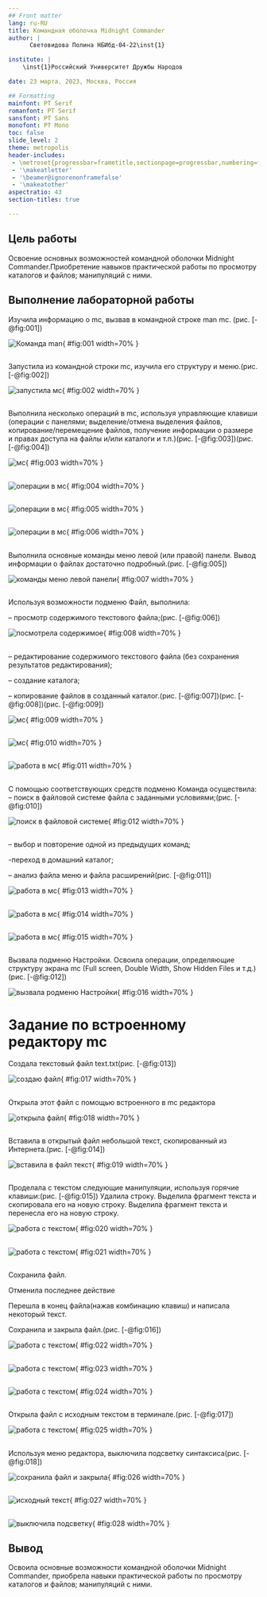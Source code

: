 ```yaml
---
## Front matter
lang: ru-RU
title: Командная оболочка Midnight Commander
author: |
	  Световидова Полина НБИбд-04-22\inst{1}

institute: |
	\inst{1}Российский Университет Дружбы Народов

date: 23 марта, 2023, Москва, Россия

## Formatting
mainfont: PT Serif
romanfont: PT Serif
sansfont: PT Sans
monofont: PT Mono
toc: false
slide_level: 2
theme: metropolis
header-includes: 
 - \metroset{progressbar=frametitle,sectionpage=progressbar,numbering=fraction}
 - '\makeatletter'
 - '\beamer@ignorenonframefalse'
 - '\makeatother'
aspectratio: 43
section-titles: true

---
```


## Цель работы

Освоение основных возможностей командной оболочки Midnight Commander.Приобретение навыков практической работы по просмотру каталогов и файлов; 
манипуляций с ними.


## Выполнение лабораторной работы

Изучила информацию о mc, вызвав в командной строке man mc. (рис. [-@fig:001])

![Команда man](image/1.png){ #fig:001 width=70% }

##

Запустила из командной строки mc, изучила его структуру и меню.(рис. [-@fig:002])

![запустила мс](image/2.png){ #fig:002 width=70% }

##

Выполнила несколько операций в mc, используя управляющие клавиши
(операции с панелями; выделение/отмена выделения файлов, копирование/перемещение файлов, получение информации о размере и правах доступа на файлы и/или каталоги и т.п.)(рис. [-@fig:003])(рис. [-@fig:004])

![мс](image/3.png){ #fig:003 width=70% }

##

![операции в мс](image/4.png){ #fig:004 width=70% }

##

![операции в мс](image/5.png){ #fig:005 width=70% }

##

![операции в мс](image/6.png){ #fig:006 width=70% }

##

Выполнила основные команды меню левой (или правой) панели. Вывод информации о файлах достаточно подробный.(рис. [-@fig:005])

![команды меню левой панели](image/7.png){ #fig:007 width=70% }

##

Используя возможности подменю Файл, выполнила:

– просмотр содержимого текстового файла;(рис. [-@fig:006])

![посмотрела содержимое](image/8.png){ #fig:008 width=70% }

##

– редактирование содержимого текстового файла (без сохранения результатов
редактирования);

– создание каталога;

– копирование файлов в созданный каталог.(рис. [-@fig:007])(рис. [-@fig:008])(рис. [-@fig:009])

![мс](image/9.png){ #fig:009 width=70% }

##

![мс](image/10.png){ #fig:010 width=70% }

##

![работа в мс](image/11.png){ #fig:011 width=70% }

##

С помощью соответствующих средств подменю Команда осуществила:
– поиск в файловой системе файла с заданными условиями;(рис. [-@fig:010])


![поиск в файловой системе](image/12.png){ #fig:012 width=70% }

##

– выбор и повторение одной из предыдущих команд;

-переход в домашний каталог;

– анализ файла меню и файла расширений(рис. [-@fig:011])

![работа в мс](image/13.png){ #fig:013 width=70% }

##

![работа в мс](image/14.png){ #fig:014 width=70% }

##

![работа в мс](image/15.png){ #fig:015 width=70% }

##

Вызвала подменю Настройки. Освоила операции, определяющие структуру
экрана mc (Full screen, Double Width, Show Hidden Files и т.д.)(рис. [-@fig:012])

![вызвала родменю Настройки](image/16.png){ #fig:016 width=70% }

##
# Задание по встроенному редактору mc
Создала текстовый файл text.txt(рис. [-@fig:013])

![создаю файл](image/17.png){ #fig:017 width=70% }

##

 Открыла этот файл с помощью встроенного в mc редактора

![открыла файл](image/18.png){ #fig:018 width=70% }

##

Вставила в открытый файл небольшой текст, скопированный из Интернета.(рис. [-@fig:014])

![вставила в файл текст](image/19.png){ #fig:019 width=70% }

##

Проделала с текстом следующие манипуляции, используя горячие клавиши:(рис. [-@fig:015])
Удалила строку.
Выделила фрагмент текста и скопировала его на новую строку.
Выделила фрагмент текста и перенесла его на новую строку.

![работа с текстом](image/20.png){ #fig:020 width=70% }

##

![работа с текстом](image/21.png){ #fig:021 width=70% }

##

Сохранила файл.

Отменила последнее действие

Перешла в конец файла(нажав комбинацию клавиш) и написала некоторый текст.

Сохранила и закрыла файл.(рис. [-@fig:016])

![работа с текстом](image/22.png){ #fig:022 width=70% }

##

![работа с текстом](image/23.png){ #fig:023 width=70% }

##

![работа с текстом](image/24.png){ #fig:024 width=70% }

##

Открыла файл с исходным текстом в терминале.(рис. [-@fig:017])

![работа с текстом](image/25.png){ #fig:025 width=70% }

##

Используя меню редактора, выключила подсветку синтаксиса(рис. [-@fig:018])

![сохранила файл и закрыла](image/26.png){ #fig:026 width=70% }

##

![исходный текст](image/27.png){ #fig:027 width=70% }

##



![выключила подсветку](image/28.png){ #fig:028 width=70% }

## Вывод

Освоила основные возможности командной оболочки Midnight Commander, приобрела навыки практической работы по просмотру каталогов и файлов; манипуляций с ними.

